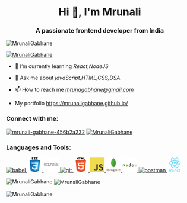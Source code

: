 <!-- <h1 align="center">Hi 👋, I'm Mrunali Gabhane</h1>
<h3 align="center">A passionate Full Stack Developer from India</h3>

<p align="left"> <img src="https://komarev.com/ghpvc/?username=mrunaligabhane&label=Profile%20views&color=0e75b6&style=for-the-badge" alt="mrunaligabhane" /> </p>

<p align="left"> <a href="https://github.com/ryo-ma/github-profile-trophy"><img src="https://github-profile-trophy.vercel.app/?username=mrunaligabhane" alt="mrunaligabhane" /></a> </p>

- 🌱 I’m currently learning *React, Redux, MongoDB, etc*


- <img width="15px" src="https://cdn-icons-png.flaticon.com/512/534/534621.png" alt="Terminal Icon" /> I’m currently learning 🧑‍💻 *Full Stack Web-Development*

- <img width="15px" src="https://avatars.githubusercontent.com/u/61222534?s=200&v=4" alt="Masai Icon" /> I’m a Student at <a href="https://www.linkedin.com/school/masai-school/">*Masai*</a>

- <img width="15px" src="https://cdn-icons-png.flaticon.com/512/3536/3536505.png" alt="Linkedin Icon" /> Join Me On Linkedin <a href="https://linkedin.com/in/mrunali-gabhane-456b2a232/">*Mrunali*</a>

- <img width="13px" src="https://cdn-icons-png.flaticon.com/512/5968/5968534.png" alt="Gmail Icon" /> How to reach me *mrunagabhane@gmail.com*
 
- <img width="15px" src="https://cdn-icons-png.flaticon.com/512/2195/2195529.png" alt="Terminal Icon" > Know about my experiencest 📄 **<a href="https://drive.google.com/file/d/1NoymNKYhExbh215o9-TVQ2v0_vFBJVre/view?usp=share_link" target="blank">Resume</a>**</img>
- <img width="15px" src="https://cdn-icons-png.flaticon.com/512/534/534621.png" alt="Terminal Icon" /> All of my projects are available at 🧑‍💻 *https://MrunaliGabhane.github.io/*

<h3 align="left">Connect with me:</h3>
<p align="left">
<a href="https://linkedin.com/in/mrunali-gabhane-456b2a232" target="blank"><img align="center" src="https://raw.githubusercontent.com/rahuldkjain/github-profile-readme-generator/master/src/images/icons/Social/linked-in-alt.svg" alt="mrunali-gabhane-456b2a232" height="30" width="40" /></a>
<a href="https://codesandbox.com/mrunaligabhane" target="blank"><img align="center" src="https://raw.githubusercontent.com/rahuldkjain/github-profile-readme-generator/master/src/images/icons/Social/codesandbox.svg" alt="mrunaligabhane" height="30" width="40" /></a>
<a href="https://instagram.com/mrunali_gabhane" target="blank"><img align="center" src="https://raw.githubusercontent.com/rahuldkjain/github-profile-readme-generator/master/src/images/icons/Social/instagram.svg" alt="mrunali_gabhane" height="30" width="40" /></a>
</p>

<h3 align="left">Languages and Tools:</h3>
<p align="left"> <a href="https://babeljs.io/" target="_blank" rel="noreferrer"> <img src="https://www.vectorlogo.zone/logos/babeljs/babeljs-icon.svg" alt="babel" width="40" height="40"/> </a> <a href="https://getbootstrap.com" target="_blank" rel="noreferrer"> <img src="https://raw.githubusercontent.com/devicons/devicon/master/icons/bootstrap/bootstrap-plain-wordmark.svg" alt="bootstrap" width="40" height="40"/> </a> <a href="https://www.w3schools.com/css/" target="_blank" rel="noreferrer"> <img src="https://raw.githubusercontent.com/devicons/devicon/master/icons/css3/css3-original-wordmark.svg" alt="css3" width="40" height="40"/> </a> <a href="https://expressjs.com" target="_blank" rel="noreferrer"> <img src="https://raw.githubusercontent.com/devicons/devicon/master/icons/express/express-original-wordmark.svg" alt="express" width="40" height="40"/> </a> <a href="https://git-scm.com/" target="_blank" rel="noreferrer"> <img src="https://www.vectorlogo.zone/logos/git-scm/git-scm-icon.svg" alt="git" width="40" height="40"/> </a> <a href="https://www.w3.org/html/" target="_blank" rel="noreferrer"> <img src="https://raw.githubusercontent.com/devicons/devicon/master/icons/html5/html5-original-wordmark.svg" alt="html5" width="40" height="40"/> </a> <a href="https://developer.mozilla.org/en-US/docs/Web/JavaScript" target="_blank" rel="noreferrer"> <img src="https://raw.githubusercontent.com/devicons/devicon/master/icons/javascript/javascript-original.svg" alt="javascript" width="40" height="40"/> </a> <a href="https://www.mongodb.com/" target="_blank" rel="noreferrer"> <img src="https://raw.githubusercontent.com/devicons/devicon/master/icons/mongodb/mongodb-original-wordmark.svg" alt="mongodb" width="40" height="40"/> </a> <a href="https://nextjs.org/" target="_blank" rel="noreferrer"> <img src="https://cdn.worldvectorlogo.com/logos/nextjs-2.svg" alt="nextjs" width="40" height="40"/> </a> <a href="https://nodejs.org" target="_blank" rel="noreferrer"> <img src="https://raw.githubusercontent.com/devicons/devicon/master/icons/nodejs/nodejs-original-wordmark.svg" alt="nodejs" width="40" height="40"/> </a> <a href="https://postman.com" target="_blank" rel="noreferrer"> <img src="https://www.vectorlogo.zone/logos/getpostman/getpostman-icon.svg" alt="postman" width="40" height="40"/> </a> <a href="https://reactjs.org/" target="_blank" rel="noreferrer"> <img src="https://raw.githubusercontent.com/devicons/devicon/master/icons/react/react-original-wordmark.svg" alt="react" width="40" height="40"/> </a> <a href="https://redux.js.org" target="_blank" rel="noreferrer"> <img src="https://raw.githubusercontent.com/devicons/devicon/master/icons/redux/redux-original.svg" alt="redux" width="40" height="40"/> </a> <a href="https://www.typescriptlang.org/" target="_blank" rel="noreferrer"> <img src="https://raw.githubusercontent.com/devicons/devicon/master/icons/typescript/typescript-original.svg" alt="typescript" width="40" height="40"/> </a> </p>


<div align="center">
 
 [![GitHub Streak](https://streak-stats.demolab.com?user=MrunaliGabhane&hide_border=true)](https://git.io/streak-stats)
 
  <a href="#">
  <img align="right" src="https://github-readme-stats.vercel.app/api?username=mrunaligabhane&show_icons=true&locale=en&theme=react&bg_color=1F222E&title_color=F85D7F&hide_border=true&icon_color=F8D866" alt="github-readme-streak-stats" alt="MrunaliGabhane" />
  </a>
</div>

<p align="center">
<a href="https://github.com/MrunaliGabhane/github-readme-stats"><img align="center" src="https://github-readme-stats.vercel.app/api/top-langs/?username=MrunaliGabhane&layout=compact&theme=react&bg_color=1F222E&title_color=F85D7F&hide_border=true&icon_color=F8D866&show_icons=true" alt="github-readme-streak-stats"/>

</p> -->
 
 

 
 
 <h1 align="center">Hi 👋, I'm Mrunali</h1>
<h3 align="center">A passionate frontend developer from India</h3>

<p align="left"> <img src="https://komarev.com/ghpvc/?username=MrunaliGabhane&label=Profile%20views&color=0e75b6&style=flat" alt="MrunaliGabhane" /> </p>

<p align="left"> <a href="https://github.com/ryo-ma/github-profile-trophy"><img src="https://github-profile-trophy.vercel.app/?username=MrunaliGabhane" alt="MrunaliGabhane" /></a> </p>

- 🌱 I’m currently learning *React,NodeJS*

- 💬 Ask me about *javaScript,HTML,CSS,DSA.*

- 📫 How to reach me *mrunagabhane@gmail.com*


- My portfolio  https://mrunaligabhane.github.io/
<h3 align="left">Connect with me:</h3>
<p align="left">
<a href="https://www.linkedin.com/in/mrunali-gabhane-456b2a232" target="blank"><img align="center" src="https://raw.githubusercontent.com/rahuldkjain/github-profile-readme-generator/master/src/images/icons/Social/linked-in-alt.svg" alt="mrunali-gabhane-456b2a232" height="30" width="40" /></a>
<a href="https://codesandbox.io/u/MrunaliGabhane" target="blank"><img align="center" src="https://raw.githubusercontent.com/rahuldkjain/github-profile-readme-generator/master/src/images/icons/Social/codesandbox.svg" alt="MrunaliGabhane" height="30" width="40" /></a>
</p>

<h3 align="left">Languages and Tools:</h3>
<p align="left"> 
    <a href="https://babeljs.io/" target="_blank" rel="noreferrer"> <img src="https://www.vectorlogo.zone/logos/babeljs/babeljs-icon.svg" alt="babel" width="40" height="40"/> </a> 
    <a href="https://www.w3schools.com/css/" target="_blank" rel="noreferrer"> <img src="https://raw.githubusercontent.com/devicons/devicon/master/icons/css3/css3-original-wordmark.svg" alt="css3" width="40" height="40"/> </a> 
    <a href="https://expressjs.com" target="_blank" rel="noreferrer"> <img src="https://raw.githubusercontent.com/devicons/devicon/master/icons/express/express-original-wordmark.svg" alt="express" width="40" height="40"/> </a> 
    <a href="https://git-scm.com/" target="_blank" rel="noreferrer"> <img src="https://www.vectorlogo.zone/logos/git-scm/git-scm-icon.svg" alt="git" width="40" height="40"/> </a> 
    <a href="https://www.w3.org/html/" target="_blank" rel="noreferrer"> <img src="https://raw.githubusercontent.com/devicons/devicon/master/icons/html5/html5-original-wordmark.svg" alt="html5" width="40" height="40"/> </a> 
    <a href="https://developer.mozilla.org/en-US/docs/Web/JavaScript" target="_blank" rel="noreferrer"> <img src="https://raw.githubusercontent.com/devicons/devicon/master/icons/javascript/javascript-original.svg" alt="javascript" width="40" height="40"/> </a> 
    <a href="https://www.mongodb.com/" target="_blank" rel="noreferrer"> <img src="https://raw.githubusercontent.com/devicons/devicon/master/icons/mongodb/mongodb-original-wordmark.svg" alt="mongodb" width="40" height="40"/> </a> 
    <a href="https://nodejs.org" target="_blank" rel="noreferrer"> <img src="https://raw.githubusercontent.com/devicons/devicon/master/icons/nodejs/nodejs-original-wordmark.svg" alt="nodejs" width="40" height="40"/> </a> 
    <a href="https://postman.com" target="_blank" rel="noreferrer"> <img src="https://www.vectorlogo.zone/logos/getpostman/getpostman-icon.svg" alt="postman" width="40" height="40"/> </a> 
    <a href="https://reactjs.org/" target="_blank" rel="noreferrer"> <img src="https://raw.githubusercontent.com/devicons/devicon/master/icons/react/react-original-wordmark.svg" alt="react" width="40" height="40"/> </a> 
<!--     <a href="https://sass-lang.com" target="_blank" rel="noreferrer"> <img src="https://raw.githubusercontent.com/devicons/devicon/master/icons/sass/sass-original.svg" alt="sass" width="40" height="40"/> </a> </p> -->

<p><img align="left" src="https://github-readme-stats.vercel.app/api/top-langs?username=MrunaliGabhane&show_icons=true&locale=en&layout=compact" alt="MrunaliGabhane" /></p>

<p>&nbsp;<img align="center" src="https://github-readme-stats.vercel.app/api?username=MrunaliGabhane&show_icons=true&locale=en" alt="MrunaliGabhane" /></p>

<p><img align="center" src="https://github-readme-streak-stats.herokuapp.com/?user=MrunaliGabhane&" alt="MrunaliGabhane" /></p>
